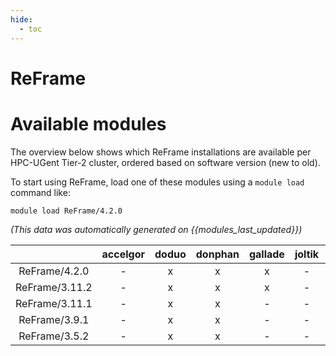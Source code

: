 ```yaml
---
hide:
  - toc
---
```


ReFrame
=======

# Available modules


The overview below shows which ReFrame installations are available per HPC-UGent Tier-2 cluster, ordered based on software version (new to old).

To start using ReFrame, load one of these modules using a `module load` command like:

```shell
module load ReFrame/4.2.0
```

*(This data was automatically generated on {{modules_last_updated}})*  

| |accelgor|doduo|donphan|gallade|joltik|shinx|skitty|
| :---: | :---: | :---: | :---: | :---: | :---: | :---: | :---: |
|ReFrame/4.2.0|-|x|x|x|-|-|-|
|ReFrame/3.11.2|-|x|x|x|-|-|-|
|ReFrame/3.11.1|-|x|x|-|-|-|-|
|ReFrame/3.9.1|-|x|x|-|-|-|-|
|ReFrame/3.5.2|-|x|x|-|-|-|-|
